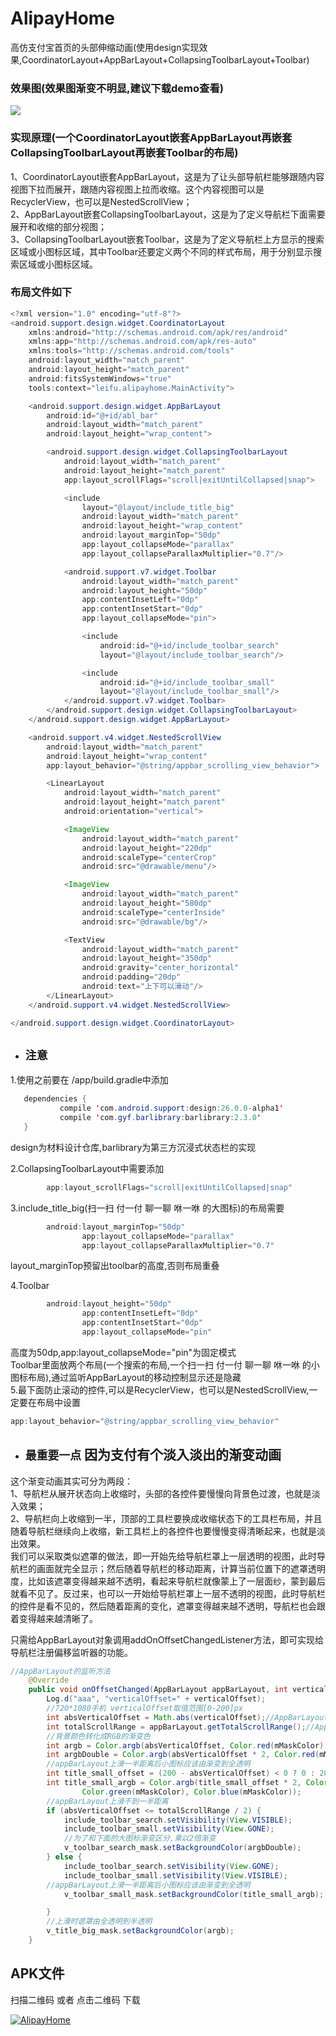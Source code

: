 # AlipayHome
高仿支付宝首页的头部伸缩动画(使用design实现效果,CoordinatorLayout+AppBarLayout+CollapsingToolbarLayout+Toolbar)

### 效果图(效果图渐变不明显,建议下载demo查看)
![](https://github.com/leifu1107/AlipayHome/raw/master/screenshots/1.gif) 
### 实现原理(一个CoordinatorLayout嵌套AppBarLayout再嵌套CollapsingToolbarLayout再嵌套Toolbar的布局)
1、CoordinatorLayout嵌套AppBarLayout，这是为了让头部导航栏能够跟随内容视图下拉而展开，跟随内容视图上拉而收缩。这个内容视图可以是RecyclerView，也可以是NestedScrollView；<br>
2、AppBarLayout嵌套CollapsingToolbarLayout，这是为了定义导航栏下面需要展开和收缩的部分视图；<br>
3、CollapsingToolbarLayout嵌套Toolbar，这是为了定义导航栏上方显示的搜索区域或小图标区域，其中Toolbar还要定义两个不同的样式布局，用于分别显示搜索区域或小图标区域。<br>

### 布局文件如下

```java
<?xml version="1.0" encoding="utf-8"?>
<android.support.design.widget.CoordinatorLayout
    xmlns:android="http://schemas.android.com/apk/res/android"
    xmlns:app="http://schemas.android.com/apk/res-auto"
    xmlns:tools="http://schemas.android.com/tools"
    android:layout_width="match_parent"
    android:layout_height="match_parent"
    android:fitsSystemWindows="true"
    tools:context="leifu.alipayhome.MainActivity">

    <android.support.design.widget.AppBarLayout
        android:id="@+id/abl_bar"
        android:layout_width="match_parent"
        android:layout_height="wrap_content">

        <android.support.design.widget.CollapsingToolbarLayout
            android:layout_width="match_parent"
            android:layout_height="match_parent"
            app:layout_scrollFlags="scroll|exitUntilCollapsed|snap">

            <include
                layout="@layout/include_title_big"
                android:layout_width="match_parent"
                android:layout_height="wrap_content"
                android:layout_marginTop="50dp"
                app:layout_collapseMode="parallax"
                app:layout_collapseParallaxMultiplier="0.7"/>

            <android.support.v7.widget.Toolbar
                android:layout_width="match_parent"
                android:layout_height="50dp"
                app:contentInsetLeft="0dp"
                app:contentInsetStart="0dp"
                app:layout_collapseMode="pin">

                <include
                    android:id="@+id/include_toolbar_search"
                    layout="@layout/include_toolbar_search"/>

                <include
                    android:id="@+id/include_toolbar_small"
                    layout="@layout/include_toolbar_small"/>
            </android.support.v7.widget.Toolbar>
        </android.support.design.widget.CollapsingToolbarLayout>
    </android.support.design.widget.AppBarLayout>

    <android.support.v4.widget.NestedScrollView
        android:layout_width="match_parent"
        android:layout_height="wrap_content"
        app:layout_behavior="@string/appbar_scrolling_view_behavior">

        <LinearLayout
            android:layout_width="match_parent"
            android:layout_height="match_parent"
            android:orientation="vertical">

            <ImageView
                android:layout_width="match_parent"
                android:layout_height="220dp"
                android:scaleType="centerCrop"
                android:src="@drawable/menu"/>

            <ImageView
                android:layout_width="match_parent"
                android:layout_height="580dp"
                android:scaleType="centerInside"
                android:src="@drawable/bg"/>

            <TextView
                android:layout_width="match_parent"
                android:layout_height="350dp"
                android:gravity="center_horizontal"
                android:padding="20dp"
                android:text="上下可以滑动"/>
        </LinearLayout>
    </android.support.v4.widget.NestedScrollView>

</android.support.design.widget.CoordinatorLayout>
```
* ## `注意`
1.使用之前要在 /app/build.gradle中添加
 ```java
  	dependencies {
	        compile 'com.android.support:design:26.0.0-alpha1'
            compile 'com.gyf.barlibrary:barlibrary:2.3.0'
	}
```
design为材料设计仓库,barlibrary为第三方沉浸式状态栏的实现<br>

2.CollapsingToolbarLayout中需要添加
```java
		app:layout_scrollFlags="scroll|exitUntilCollapsed|snap"
```

3.include_title_big(扫一扫 付一付 聊一聊 咻一咻 的大图标)的布局需要 
```java
		android:layout_marginTop="50dp"
                app:layout_collapseMode="parallax"
                app:layout_collapseParallaxMultiplier="0.7" 
```
layout_marginTop预留出toolbar的高度,否则布局重叠<br>

4.Toolbar
```java
		android:layout_height="50dp"
                app:contentInsetLeft="0dp"
                app:contentInsetStart="0dp"
                app:layout_collapseMode="pin"
```
高度为50dp,app:layout_collapseMode="pin"为固定模式<br>
Toolbar里面放两个布局(一个搜索的布局,一个扫一扫 付一付 聊一聊 咻一咻 的小图标布局),通过监听AppBarLayout的移动控制显示还是隐藏<br>
5.最下面防止滚动的控件,可以是RecyclerView，也可以是NestedScrollView,一定要在布局中设置
```java
app:layout_behavior="@string/appbar_scrolling_view_behavior"
```
* ## `最重要一点` 因为支付有个淡入淡出的渐变动画<br>	
这个渐变动画其实可分为两段：<br>
1、导航栏从展开状态向上收缩时，头部的各控件要慢慢向背景色过渡，也就是淡入效果；<br>
2、导航栏向上收缩到一半，顶部的工具栏要换成收缩状态下的工具栏布局，并且随着导航栏继续向上收缩，新工具栏上的各控件也要慢慢变得清晰起来，也就是淡出效果。<br>
我们可以采取类似遮罩的做法，即一开始先给导航栏罩上一层透明的视图，此时导航栏的画面就完全显示；然后随着导航栏的移动距离，计算当前位置下的遮罩透明度，比如该遮罩变得越来越不透明，看起来导航栏就像蒙上了一层面纱，蒙到最后就看不见了。反过来，也可以一开始给导航栏罩上一层不透明的视图，此时导航栏的控件是看不见的，然后随着距离的变化，遮罩变得越来越不透明，导航栏也会跟着变得越来越清晰了。<br>

只需给AppBarLayout对象调用addOnOffsetChangedListener方法，即可实现给导航栏注册偏移监听器的功能。<br>
```java
//AppBarLayout的监听方法
    @Override
    public void onOffsetChanged(AppBarLayout appBarLayout, int verticalOffset) {
        Log.d("aaa", "verticalOffset=" + verticalOffset);
        //720*1080手机 verticalOffset取值范围[0-200]px
        int absVerticalOffset = Math.abs(verticalOffset);//AppBarLayout竖直方向偏移距离px
        int totalScrollRange = appBarLayout.getTotalScrollRange();//AppBarLayout总的距离px
        //背景颜色转化成RGB的渐变色
        int argb = Color.argb(absVerticalOffset, Color.red(mMaskColor), Color.green(mMaskColor), Color.blue(mMaskColor));
        int argbDouble = Color.argb(absVerticalOffset * 2, Color.red(mMaskColor), Color.green(mMaskColor), Color.blue(mMaskColor));
        //appBarLayout上滑一半距离后小图标应该由渐变到全透明
        int title_small_offset = (200 - absVerticalOffset) < 0 ? 0 : 200 - absVerticalOffset;
        int title_small_argb = Color.argb(title_small_offset * 2, Color.red(mMaskColor),
                Color.green(mMaskColor), Color.blue(mMaskColor));
        //appBarLayout上滑不到一半距离
        if (absVerticalOffset <= totalScrollRange / 2) {
            include_toolbar_search.setVisibility(View.VISIBLE);
            include_toolbar_small.setVisibility(View.GONE);
            //为了和下面的大图标渐变区分,乘以2倍渐变
            v_toolbar_search_mask.setBackgroundColor(argbDouble);
        } else {
            include_toolbar_search.setVisibility(View.GONE);
            include_toolbar_small.setVisibility(View.VISIBLE);
        //appBarLayout上滑一半距离后小图标应该由渐变到全透明
            v_toolbar_small_mask.setBackgroundColor(title_small_argb);

        }
        //上滑时遮罩由全透明到半透明
        v_title_big_mask.setBackgroundColor(argb);
    }
```
## APK文件

扫描二维码 或者 点击二维码 下载

[![AlipayHome](https://github.com/leifu1107/AlipayHome/raw/master/screenshots/1.gif)](https://github.com/leifu1107/AlipayHome/raw/master/screenshots/app-release.apk)
